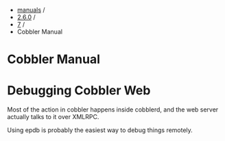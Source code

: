 

<!-- begin content -->

<div id="wrap" class="container">
 <div class="row">
  <div class="span8">
<ul class="breadcrumb"><li><a href="/manuals">manuals</a> <span class="divider">/</span></li><li><a href="/manuals/2.6.0">2.6.0</a> <span class="divider">/</span></li><li><a href="/manuals/2.6.0/7_-_Troubleshooting.html">7</a> <span class="divider">/</span></li><li class="active">Cobbler Manual</li></ul>
   <h1>Cobbler Manual</h1>
<h1>Debugging Cobbler Web</h1>

<p>Most of the action in cobbler happens inside cobblerd, and the web server actually talks to it over XMLRPC.</p>

<p>Using epdb is probably the easiest way to debug things remotely.</p>
